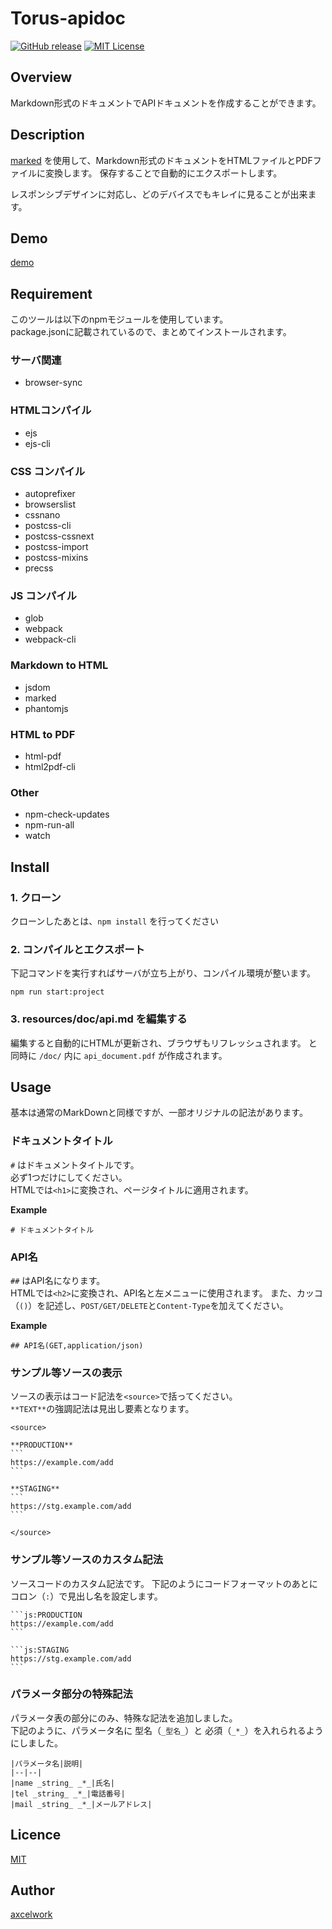 Torus-apidoc
====

[![GitHub release](http://img.shields.io/github/release/axcelwork/gcli.svg?style=flat-square)][release]
[![MIT License](http://img.shields.io/badge/license-MIT-blue.svg?style=flat-square)][license]

[release]: https://github.com/axcelwork/torus-apidoc/releases
[license]: https://github.com/axcelwork/torus-apidoc/blob/master/LICENSE

## Overview
Markdown形式のドキュメントでAPIドキュメントを作成することができます。

## Description
[marked](https://www.npmjs.com/package/marked) を使用して、Markdown形式のドキュメントをHTMLファイルとPDFファイルに変換します。
保存することで自動的にエクスポートします。

レスポンシブデザインに対応し、どのデバイスでもキレイに見ることが出来ます。

## Demo
[demo](https://axcelwork.github.io/torus-apidoc/dist/index.html)

## Requirement
このツールは以下のnpmモジュールを使用しています。<br>
package.jsonに記載されているので、まとめてインストールされます。

### サーバ関連
- browser-sync

### HTMLコンパイル
- ejs
- ejs-cli

### CSS コンパイル
- autoprefixer
- browserslist
- cssnano
- postcss-cli
- postcss-cssnext
- postcss-import
- postcss-mixins
- precss

### JS コンパイル
- glob
- webpack
- webpack-cli

### Markdown to HTML
- jsdom
- marked
- phantomjs

### HTML to PDF
- html-pdf
- html2pdf-cli

### Other
- npm-check-updates
- npm-run-all
- watch

## Install

### 1. クローン
クローンしたあとは、`npm install` を行ってください

### 2. コンパイルとエクスポート
下記コマンドを実行すればサーバが立ち上がり、コンパイル環境が整います。

```
npm run start:project
```

### 3. resources/doc/api.md を編集する

編集すると自動的にHTMLが更新され、ブラウザもリフレッシュされます。
と同時に `/doc/` 内に `api_document.pdf` が作成されます。

## Usage
基本は通常のMarkDownと同様ですが、一部オリジナルの記法があります。

### ドキュメントタイトル
`#` はドキュメントタイトルです。<br>
必ず1つだけにしてください。<br>
HTMLでは`<h1>`に変換され、ページタイトルに適用されます。

**Example**
```:md
# ドキュメントタイトル
```

### API名
`##` はAPI名になります。<br>
HTMLでは`<h2>`に変換され、API名と左メニューに使用されます。
また、カッコ（`()`）を記述し、`POST/GET/DELETE`と`Content-Type`を加えてください。

**Example**
```:md
## API名(GET,application/json)
```

### サンプル等ソースの表示
ソースの表示はコード記法を`<source>`で括ってください。<br>
`**TEXT**`の強調記法は見出し要素となります。

````
<source>

**PRODUCTION**
```
https://example.com/add
```

**STAGING**
```
https://stg.example.com/add
```

</source>
````

### サンプル等ソースのカスタム記法
ソースコードのカスタム記法です。
下記のようにコードフォーマットのあとにコロン（`:`）で見出し名を設定します。

````
```js:PRODUCTION
https://example.com/add
```

```js:STAGING
https://stg.example.com/add
```
````

### パラメータ部分の特殊記法
パラメータ表の部分にのみ、特殊な記法を追加しました。<br>
下記のように、パラメータ名に 型名（`_型名_`）と 必須（`_*_`）を入れられるようにしました。

```
|パラメータ名|説明|
|--|--|
|name _string_ _*_|氏名|
|tel _string_ _*_|電話番号|
|mail _string_ _*_|メールアドレス|
```

## Licence
[MIT](https://github.com/axcelwork/tool/blob/master/LICENCE)

## Author

[axcelwork](https://github.com/axcelwork)